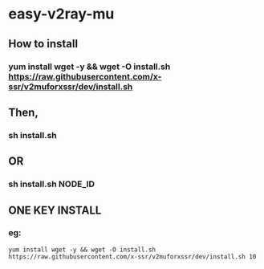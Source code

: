 # easy-v2ray-mu
## How to install
### yum install wget -y && wget -O install.sh https://raw.githubusercontent.com/x-ssr/v2muforxssr/dev/install.sh
## Then,
### sh install.sh
## OR
### sh install.sh NODE_ID

## ONE KEY INSTALL  
### eg:  
`yum install wget -y && wget -O install.sh https://raw.githubusercontent.com/x-ssr/v2muforxssr/dev/install.sh 10`
